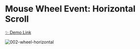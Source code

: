 # Mouse Wheel Event: Horizontal Scroll

[✨ Demo Link](https://javascript-small-projects-999.netlify.app/002-wheel-horizontal/)

![002-wheel-horizontal](https://user-images.githubusercontent.com/83247825/154005528-f3897622-64a8-4a47-af2c-85b50d33f755.png)

